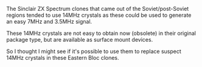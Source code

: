 The Sinclair ZX Spectrum clones that came out of the Soviet/post-Soviet regions tended to use 14MHz crystals as these could be used to generate an easy 7MHz and 3.5MHz signal.<br>

These 14MHz crystals are not easy to obtain now (obsolete) in their original package type, but are available as surface mount devices.<br>

So I thought I might see if it's possible to use them to replace suspect 14MHz crystals in these Eastern Bloc clones.<br>

